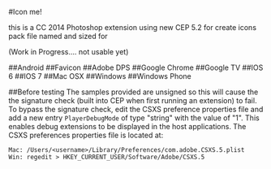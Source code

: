 #Icon me!

this is a CC 2014 Photoshop extension using new CEP 5.2
for create icons pack file
named and sized for

(Work in Progress.... not usable yet)

##Android
##Favicon
##Adobe DPS
##Google Chrome
##Google TV
##IOS 6
##IOS 7
##Mac OSX
##Windows
##Windows Phone


##Before testing
The samples provided are unsigned so this will cause the the signature check (built into CEP when first running an extension) to fail. To bypass the signature check, edit the CSXS preference properties file and add a new entry `PlayerDebugMode` of type "string" with the value of "1". This enables debug extensions to be displayed in the host applications. The CSXS preferences properties file is located at:
```
Mac: /Users/<username>/Library/Preferences/com.adobe.CSXS.5.plist
Win: regedit > HKEY_CURRENT_USER/Software/Adobe/CSXS.5
```
